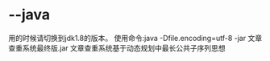 # --java
用的时候请切换到jdk1.8的版本。
使用命令:java -Dfile.encoding=utf-8 -jar 文章查重系统最终版.jar
文章查重系统基于动态规划中最长公共子序列思想
